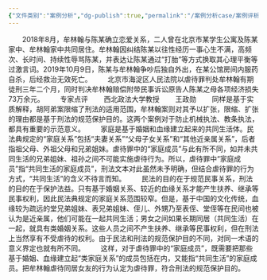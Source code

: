 ```yaml
---
{"文件类别":"案例分析","dg-publish":true,"permalink":"/案例分析case/案例评析/牟林翰虐待案/","dgPassFrontmatter":true,"noteIcon":"","created":"2024-10-15T14:57:35.857+08:00","updated":"2024-10-15T14:58:18.125+08:00"}
---
```



  2018年8月，牟林翰与陈某确立恋爱关系，二人曾在北京市某学生公寓及陈某家中、牟林翰家中共同居住。牟林翰因纠结陈某以往性经历一事心生不满，高频次、长时间、持续性辱骂陈某，并表达让陈某通过“打胎”等方式换取其心理平衡等过激言词。2019年10月9日，陈某与牟林翰争吵后独自外出，在某公馆房间内服药自杀，后经救治无效死亡。
  北京市海淀区人民法院以虐待罪判处牟林翰有期徒刑三年二个月，同时判决牟林翰赔偿附带民事诉讼原告人陈某之母各项经济损失73万余元。
  专家点评
  西北政法大学教授
  王政勋
  同样是基于实质解释，胡阿弟案限缩了刑法的适用范围，牟林翰案则对其予以扩张，限缩、扩张的理由都是基于刑法的规范保护目的。这两个案例对于防止机械执法、教条执法，都具有重要的示范意义。
  家庭是基于婚姻和血缘建立起来的共同生活体。民法典规定的“家庭关系”包括“夫妻关系”“父母子女关系”和“其他近亲属关系”，后者指祖父母、外祖父母和兄弟姐妹。虐待罪中的“家庭成员”与此有所不同，如并未共同生活的兄弟姐妹、祖孙之间不可能实施虐待行为。所以，虐待罪中“家庭成员”指“共同生活的家庭成员”，刑法文本对此虽然未予明确，但结合虐待罪的行为方式，“共同生活”的含义不待言而知。
  民法的目的在于规范民事关系，刑法的目的在于保护法益。只有基于婚姻关系、较近的血缘关系才能产生扶养、继承等民事权利，因此民法典规定的家庭关系范围较窄。但是，基于中国的文化传统，血缘较为疏远的堂兄弟姐妹、表兄弟姐妹、侄儿、外甥乃至表侄、堂侄等在民间也被认为是近亲属，他们可能在一起共同生活；男女之间如果长期同居（共同生活）在一起，就具有类婚姻关系。这些人员之间不产生扶养、继承等民事权利，但在刑法上当然享有不受虐待的权利。由于民法和刑法的规范保护目的不同，对同一术语的意义界定也就有所不同。
  这样，对于虐待罪中的“家庭成员”，既需要把那些基于婚姻、血缘建立起“类家庭关系”的成员包括在内，又能指“共同生活”的家庭成员。把牟林翰虐待同居女友的行为认定为虐待罪，符合刑法的规范保护目的。